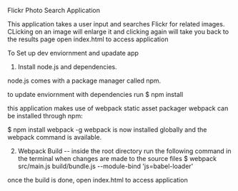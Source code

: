 Flickr Photo Search Application

This application takes a user input and searches Flickr for related images. CLicking on an image will enlarge it and clicking again will take you back to the results page
open index.html to access application

To Set up dev enviornment and upadate app
1. Install node.js and dependencies.

node.js comes with a package manager called npm.

to update enviornment with dependencies run 
$ npm install 

this application makes use of webpack static asset packager
webpack can be installed through npm:

$ npm install webpack -g
webpack is now installed globally and the webpack command is available.



2. Webpack Build -- 
inside the root directory run the following command in the terminal when changes are made to the source files
$ webpack src/main.js build/bundle.js --module-bind 'js=babel-loader'

once the build is done, open index.html to access application

